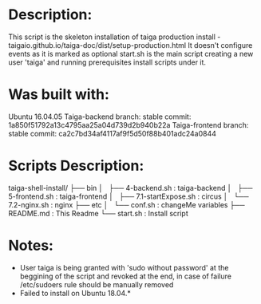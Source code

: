 
# Description:

 This script is the skeleton installation of taiga production install - taigaio.github.io/taiga-doc/dist/setup-production.html
 It doesn't configure events as it is marked as optional
 start.sh is the main script creating a new user 'taiga' and running prerequisites install scripts under it.

# Was built with:

 Ubuntu 16.04.05
 Taiga-backend
   branch: stable
   commit: 1a850f51792a13c4795aa25a04d739d2b940b22a
 Taiga-frontend
   branch: stable
   commit: ca2c7bd34af4117af9f5d50f88b401adc24a0844

# Scripts Description:

 taiga-shell-install/
 ├── bin
 │   ├── 4-backend.sh : taiga-backend
 │   ├── 5-frontend.sh : taiga-frontend
 │   ├── 7.1-startExpose.sh : circus 
 │   └── 7.2-nginx.sh : nginx
 ├── etc
 │   └── conf.sh : changeMe variables
 ├── README.md : This Readme
 └── start.sh : Install script

# Notes:
 * User taiga is being granted with 'sudo without password' at the beggining of the script and revoked at the end, in case of failure /etc/sudoers rule should be manually removed
 * Failed to install on Ubuntu 18.04.*
